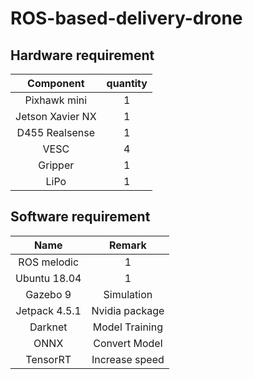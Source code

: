 # ROS-based-delivery-drone

## Hardware requirement
| Component                  | quantity |
|:--------------------------:|:---------:|
|Pixhawk mini                | 1         |
|Jetson Xavier NX            | 1         |
|D455 Realsense              | 1         |
|VESC                        | 4         |
|Gripper                     | 1         |
|LiPo                        | 1         |

## Software requirement
| Name                  | Remark          |
|:---------------------:|:------:|
|ROS melodic            | 1               |
|Ubuntu 18.04           | 1               |
|Gazebo 9               | Simulation      |
|Jetpack 4.5.1          | Nvidia package  |
|Darknet                | Model Training  |
|ONNX                   | Convert Model   |
|TensorRT               | Increase speed  |
